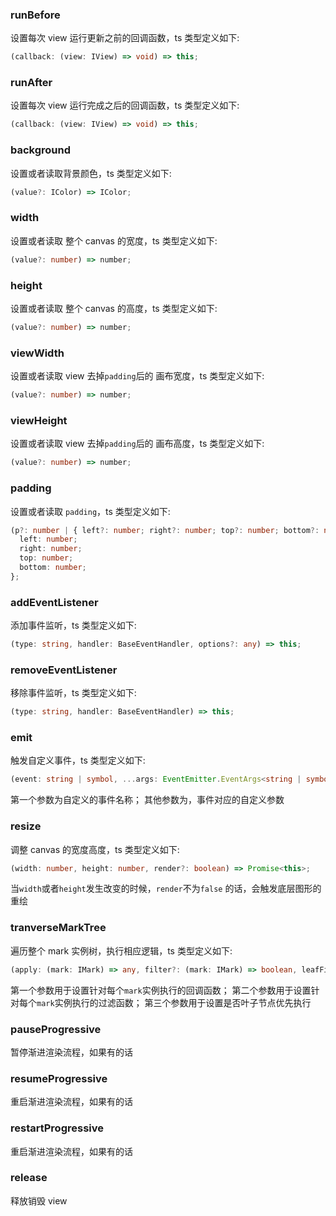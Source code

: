 ### runBefore

设置每次 view 运行更新之前的回调函数，ts 类型定义如下:

```ts
(callback: (view: IView) => void) => this;
```

### runAfter

设置每次 view 运行完成之后的回调函数，ts 类型定义如下:

```ts
(callback: (view: IView) => void) => this;
```

### background

设置或者读取背景颜色，ts 类型定义如下:

```ts
(value?: IColor) => IColor;
```

### width

设置或者读取 整个 canvas 的宽度，ts 类型定义如下:

```ts
(value?: number) => number;
```

### height

设置或者读取 整个 canvas 的高度，ts 类型定义如下:

```ts
(value?: number) => number;
```

### viewWidth

设置或者读取 view 去掉`padding`后的 画布宽度，ts 类型定义如下:

```ts
(value?: number) => number;
```

### viewHeight

设置或者读取 view 去掉`padding`后的 画布高度，ts 类型定义如下:

```ts
(value?: number) => number;
```

### padding

设置或者读取 `padding`，ts 类型定义如下:

```ts
(p?: number | { left?: number; right?: number; top?: number; bottom?: number }) => {
  left: number;
  right: number;
  top: number;
  bottom: number;
};
```

### addEventListener

添加事件监听，ts 类型定义如下:

```ts
(type: string, handler: BaseEventHandler, options?: any) => this;
```

### removeEventListener

移除事件监听，ts 类型定义如下:

```ts
(type: string, handler: BaseEventHandler) => this;
```

### emit

触发自定义事件，ts 类型定义如下:

```ts
(event: string | symbol, ...args: EventEmitter.EventArgs<string | symbol, T>) => boolean;
```

第一个参数为自定义的事件名称；
其他参数为，事件对应的自定义参数

### resize

调整 canvas 的宽度高度，ts 类型定义如下:

```ts
(width: number, height: number, render?: boolean) => Promise<this>;
```

当`width`或者`height`发生改变的时候，`render`不为`false` 的话，会触发底层图形的重绘

### tranverseMarkTree

遍历整个 mark 实例树，执行相应逻辑，ts 类型定义如下:

```ts
(apply: (mark: IMark) => any, filter?: (mark: IMark) => boolean, leafFirst?: boolean) => this;
```

第一个参数用于设置针对每个`mark`实例执行的回调函数；
第二个参数用于设置针对每个`mark`实例执行的过滤函数；
第三个参数用于设置是否叶子节点优先执行

### pauseProgressive

暂停渐进渲染流程，如果有的话

### resumeProgressive

重启渐进渲染流程，如果有的话

### restartProgressive

重启渐进渲染流程，如果有的话

### release

释放销毁 view
